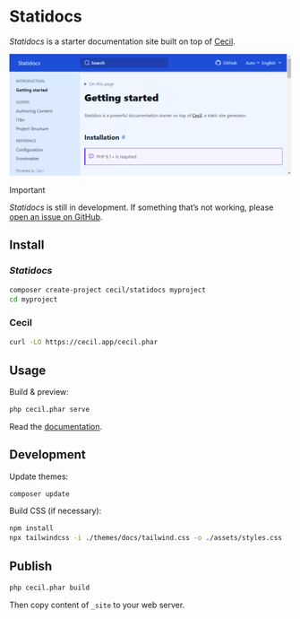# Statidocs

_Statidocs_ is a starter documentation site built on top of [Cecil](https://cecil.app).

[![Statidocs screenshot](docs/screenshot.png)](https://cecilapp.github.io/statidocs/)

> [!IMPORTANT]  
> _Statidocs_ is still in development. If something that’s not working, please [open an issue on GitHub](https://github.com/Cecilapp/statidocs/issues/new/choose).

## Install

### _Statidocs_

```bash
composer create-project cecil/statidocs myproject
cd myproject
```

### Cecil

```bash
curl -LO https://cecil.app/cecil.phar
```

## Usage

Build & preview:

```bash
php cecil.phar serve
```

Read the [documentation](https://cecilapp.github.io/statidocs/).

## Development

Update themes:

```bash
composer update
```

Build CSS (if necessary):

```bash
npm install
npx tailwindcss -i ./themes/docs/tailwind.css -o ./assets/styles.css
```

## Publish

```bash
php cecil.phar build
```

Then copy content of `_site` to your web server.
